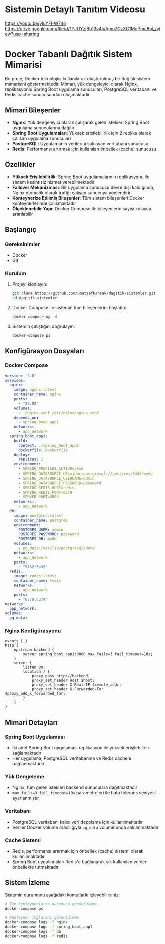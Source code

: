 # Sistemin Detaylı Tanıtım Videosu
https://youtu.be/yluYFI-W74o
https://drive.google.com/file/d/1YJUYzjBb13v4IuAmn7OzXG1MdPmc8oi_/view?usp=sharing

# Docker Tabanlı Dağıtık Sistem Mimarisi

Bu proje, Docker teknolojisi kullanılarak oluşturulmuş bir dağıtık sistem mimarisini göstermektedir. Mimari, yük dengeleyici olarak Nginx, replikasyonlu Spring Boot uygulama sunucuları, PostgreSQL veritabanı ve Redis cache sunucusundan oluşmaktadır.

## Mimari Bileşenler


- **Nginx**: Yük dengeleyici olarak çalışarak gelen istekleri Spring Boot uygulama sunucularına dağıtır
- **Spring Boot Uygulamaları**: Yüksek erişilebilirlik için 2 replika olarak çalışan uygulama sunucuları
- **PostgreSQL**: Uygulamanın verilerini saklayan veritabanı sunucusu
- **Redis**: Performansı artırmak için kullanılan önbellek (cache) sunucusu

## Özellikler

- **Yüksek Erişilebilirlik**: Spring Boot uygulamalarının replikasyonu ile sistem kesintisiz hizmet verebilmektedir
- **Failover Mekanizması**: Bir uygulama sunucusu devre dışı kaldığında, Nginx otomatik olarak trafiği çalışan sunucuya yönlendirir
- **Konteynerize Edilmiş Bileşenler**: Tüm sistem bileşenleri Docker konteynerlerinde çalışmaktadır
- **Ölçeklenebilir Yapı**: Docker Compose ile bileşenlerin sayısı kolayca artırılabilir

## Başlangıç

### Gereksinimler

- Docker
- Git

### Kurulum

1. Projeyi klonlayın:
   ```bash
   git clone https://github.com/umutsefkansak/dagitik-sistemler.git
   cd dagitik-sistemler
   ```

2. Docker Compose ile sistemin tüm bileşenlerini başlatın:
   ```bash
   docker-compose up -d
   ```

3. Sistemin çalıştığını doğrulayın:
   ```bash
   docker-compose ps
   ```

## Konfigürasyon Dosyaları

### Docker Compose

```yaml
version: '3.8'
services:
  nginx:
    image: nginx:latest
    container_name: nginx
    ports:
      - "80:80"
    volumes:
      - ./nginx.conf:/etc/nginx/nginx.conf
    depends_on:
      - spring_boot_app1
    networks:
      - app_network
  spring_boot_app1:
    build:
      context: ./spring_boot_app1
      dockerfile: Dockerfile
    deploy:
      replicas: 2
    environment:
      - SPRING_PROFILES_ACTIVE=prod
      - SPRING_DATASOURCE_URL=jdbc:postgresql://postgres:5432/mydb
      - SPRING_DATASOURCE_USERNAME=admin
      - SPRING_DATASOURCE_PASSWORD=password
      - SPRING_REDIS_HOST=redis
      - SPRING_REDIS_PORT=6379
      - SERVER_PORT=8080
    networks:
      - app_network
  db:
    image: postgres:latest
    container_name: postgres
    environment:
      POSTGRES_USER: admin
      POSTGRES_PASSWORD: password
      POSTGRES_DB: mydb
    volumes:
      - pg_data:/var/lib/postgresql/data
    networks:
      - app_network
    ports:
      - "5432:5432"
  redis:
    image: redis:latest
    container_name: redis
    networks:
      - app_network
    ports:
      - "6379:6379"
networks:
  app_network:
volumes:
  pg_data:
```

### Nginx Konfigürasyonu

```nginx
events { }
http {
    upstream backend {
        server spring_boot_app1:8080 max_fails=3 fail_timeout=10s;
    }
    server {
        listen 80;
        location / {
            proxy_pass http://backend;
            proxy_set_header Host $host;
            proxy_set_header X-Real-IP $remote_addr;
            proxy_set_header X-Forwarded-For $proxy_add_x_forwarded_for;
        }
    }
}
```

## Mimari Detayları

### Spring Boot Uygulaması

- İki adet Spring Boot uygulaması replikasyon ile yüksek erişilebilirlik sağlamaktadır
- Her uygulama, PostgreSQL veritabanına ve Redis cache'e bağlanmaktadır

### Yük Dengeleme

- Nginx, tüm gelen istekleri backend sunuculara dağıtmaktadır
- `max_fails=3 fail_timeout=10s` parametreleri ile hata tolerans seviyesi ayarlanmıştır

### Veritabanı

- PostgreSQL veritabanı kalıcı veri depolama için kullanılmaktadır
- Veriler Docker volume aracılığıyla `pg_data` volume'unda saklanmaktadır

### Cache Sistemi

- Redis, performansı artırmak için önbellek (cache) sistemi olarak kullanılmaktadır
- Spring Boot uygulamaları Redis'e bağlanarak sık kullanılan verileri önbellekte tutmaktadır

## Sistem İzleme

Sistemin durumunu aşağıdaki komutlarla izleyebilirsiniz:

```bash
# Tüm konteynerların durumunu görüntüleme
docker-compose ps

# Konteyner loglarını görüntüleme
docker-compose logs -f nginx
docker-compose logs -f spring_boot_app1
docker-compose logs -f db
docker-compose logs -f redis
```
